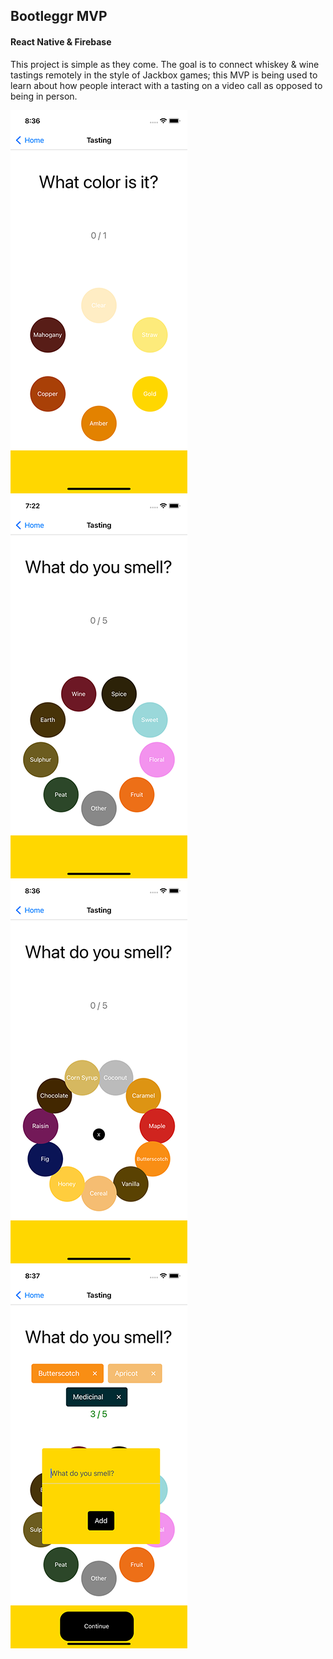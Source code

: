## Bootleggr MVP ##
#### React Native & Firebase ####

This project is simple as they come. The goal is to connect whiskey & wine tastings remotely in the style of Jackbox games; this MVP is being used to learn about how people interact with a tasting on a video call as opposed to being in person. 

![Profile Menu](/src/color.png)
![Profile Sub-Menu](/src/scent1.png)
![Profile Form](/src/scent2.png)
![Rating](/src/form.png)
